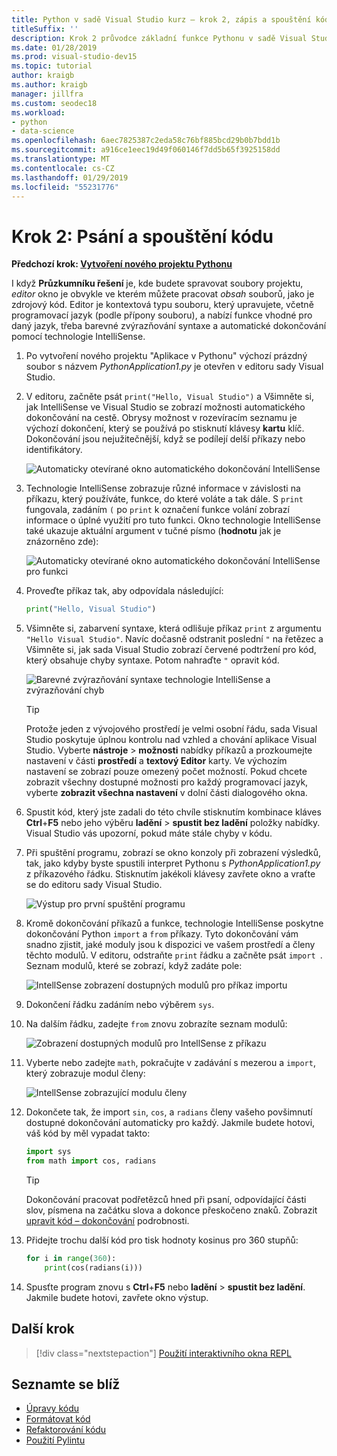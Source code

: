 ```yaml
---
title: Python v sadě Visual Studio kurz – krok 2, zápis a spouštění kódu
titleSuffix: ''
description: Krok 2 průvodce základní funkce Pythonu v sadě Visual Studio, včetně úprav kódu a spuštění projektu.
ms.date: 01/28/2019
ms.prod: visual-studio-dev15
ms.topic: tutorial
author: kraigb
ms.author: kraigb
manager: jillfra
ms.custom: seodec18
ms.workload:
- python
- data-science
ms.openlocfilehash: 6aec7825387c2eda58c76bf885bcd29b0b7bdd1b
ms.sourcegitcommit: a916ce1eec19d49f060146f7dd5b65f3925158dd
ms.translationtype: MT
ms.contentlocale: cs-CZ
ms.lasthandoff: 01/29/2019
ms.locfileid: "55231776"
---
```

# <a name="step-2-write-and-run-code"></a>Krok 2: Psání a spouštění kódu

**Předchozí krok: [Vytvoření nového projektu Pythonu](tutorial-working-with-python-in-visual-studio-step-01-create-project.md)**

I když **Průzkumníku řešení** je, kde budete spravovat soubory projektu, *editor* okno je obvykle ve kterém můžete pracovat *obsah* souborů, jako je zdrojový kód. Editor je kontextová typu souboru, který upravujete, včetně programovací jazyk (podle přípony souboru), a nabízí funkce vhodné pro daný jazyk, třeba barevné zvýrazňování syntaxe a automatické dokončování pomocí technologie IntelliSense.

1. Po vytvoření nového projektu "Aplikace v Pythonu" výchozí prázdný soubor s názvem *PythonApplication1.py* je otevřen v editoru sady Visual Studio.

1. V editoru, začněte psát `print("Hello, Visual Studio")` a Všimněte si, jak IntelliSense ve Visual Studio se zobrazí možnosti automatického dokončování na cestě. Obrysy možnost v rozevíracím seznamu je výchozí dokončení, který se používá po stisknutí klávesy **kartu** klíč. Dokončování jsou nejužitečnější, když se podílejí delší příkazy nebo identifikátory.

    ![Automaticky otevírané okno automatického dokončování IntelliSense](media/vs-getting-started-python-04-IntelliSense1b.png)

1. Technologie IntelliSense zobrazuje různé informace v závislosti na příkazu, který používáte, funkce, do které voláte a tak dále. S `print` fungovala, zadáním `(` po `print` k označení funkce volání zobrazí informace o úplné využití pro tuto funkci. Okno technologie IntelliSense také ukazuje aktuální argument v tučné písmo (**hodnotu** jak je znázorněno zde):

    ![Automaticky otevírané okno automatického dokončování IntelliSense pro funkci](media/vs-getting-started-python-05-IntelliSense2b.png)

1. Proveďte příkaz tak, aby odpovídala následující:

    ```python
    print("Hello, Visual Studio")
    ```

1. Všimněte si, zabarvení syntaxe, která odlišuje příkaz `print` z argumentu `"Hello Visual Studio"`. Navíc dočasně odstranit poslední `"` na řetězec a Všimněte si, jak sada Visual Studio zobrazí červené podtržení pro kód, který obsahuje chyby syntaxe. Potom nahraďte `"` opravit kód.

    ![Barevné zvýrazňování syntaxe technologie IntelliSense a zvýrazňování chyb](media/vs-getting-started-python-06-IntelliSense3b.png)

    > [!Tip]
    > Protože jeden z vývojového prostředí je velmi osobní řádu, sada Visual Studio poskytuje úplnou kontrolu nad vzhled a chování aplikace Visual Studio. Vyberte **nástroje** > **možnosti** nabídky příkazů a prozkoumejte nastavení v části **prostředí** a **textový Editor** karty. Ve výchozím nastavení se zobrazí pouze omezený počet možností. Pokud chcete zobrazit všechny dostupné možnosti pro každý programovací jazyk, vyberte **zobrazit všechna nastavení** v dolní části dialogového okna.

1. Spustit kód, který jste zadali do této chvíle stisknutím kombinace kláves **Ctrl**+**F5** nebo jeho výběru **ladění** > **spustit bez ladění**  položky nabídky. Visual Studio vás upozorní, pokud máte stále chyby v kódu.

1. Při spuštění programu, zobrazí se okno konzoly při zobrazení výsledků, tak, jako kdyby byste spustili interpret Pythonu s *PythonApplication1.py* z příkazového řádku. Stisknutím jakékoli klávesy zavřete okno a vraťte se do editoru sady Visual Studio.

    ![Výstup pro první spuštění programu](media/vs-getting-started-python-07-output.png)

1. Kromě dokončování příkazů a funkce, technologie IntelliSense poskytne dokončování Python `import` a `from` příkazy. Tyto dokončování vám snadno zjistit, jaké moduly jsou k dispozici ve vašem prostředí a členy těchto modulů. V editoru, odstraňte `print` řádku a začněte psát `import `. Seznam modulů, které se zobrazí, když zadáte pole:

    ![IntellSense zobrazení dostupných modulů pro příkaz importu](media/vs-getting-started-python-08-import1.png)

1. Dokončení řádku zadáním nebo výběrem `sys`.

1. Na dalším řádku, zadejte `from` znovu zobrazíte seznam modulů:

    ![Zobrazení dostupných modulů pro IntellSense z příkazu](media/vs-getting-started-python-09-import2.png)

1. Vyberte nebo zadejte `math`, pokračujte v zadávání s mezerou a `import`, který zobrazuje modul členy:

    ![IntellSense zobrazující modulu členy](media/vs-getting-started-python-10-import3.png)

1. Dokončete tak, že import `sin`, `cos`, a `radians` členy vašeho povšimnutí dostupné dokončování automaticky pro každý. Jakmile budete hotovi, váš kód by měl vypadat takto:

    ```python
    import sys
    from math import cos, radians
    ```

    > [!Tip]
    > Dokončování pracovat podřetězců hned při psaní, odpovídající části slov, písmena na začátku slova a dokonce přeskočeno znaků. Zobrazit [upravit kód – dokončování](editing-python-code-in-visual-studio.md#completions) podrobnosti.

1. Přidejte trochu další kód pro tisk hodnoty kosinus pro 360 stupňů:

    ```python
    for i in range(360):
        print(cos(radians(i)))
    ```

1. Spusťte program znovu s **Ctrl**+**F5** nebo **ladění** > **spustit bez ladění**. Jakmile budete hotovi, zavřete okno výstup.

## <a name="next-step"></a>Další krok

> [!div class="nextstepaction"]
> [Použití interaktivního okna REPL](tutorial-working-with-python-in-visual-studio-step-03-interactive-repl.md)

## <a name="go-deeper"></a>Seznamte se blíž

- [Úpravy kódu](editing-python-code-in-visual-studio.md)
- [Formátovat kód](formatting-python-code.md)
- [Refaktorování kódu](refactoring-python-code.md)
- [Použití Pylintu](linting-python-code.md)
